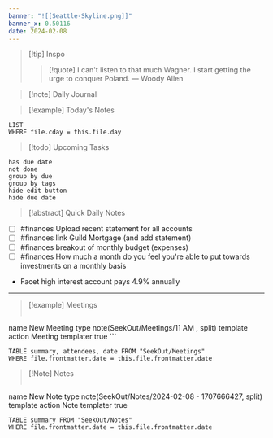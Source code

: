 ```yaml
---
banner: "![[Seattle-Skyline.png]]"
banner_x: 0.50116
date: 2024-02-08
---
```


> [!tip] Inspo
>> [!quote] I can't listen to that much Wagner. I start getting the urge to conquer Poland.
> — Woody Allen

>[!note] Daily Journal



> [!example] Today's Notes
```dataview
LIST
WHERE file.cday = this.file.day
```

> [!todo] Upcoming Tasks

```tasks
has due date
not done
group by due
group by tags
hide edit button
hide due date
```

> [!abstract] Quick Daily Notes


- [ ] #finances Upload recent statement for all accounts
- [ ] #finances link Guild Mortgage (and add statement)
- [ ] #finances breakout of monthly budget (expenses)
- [ ] #finances How much a month do you feel you're able to put towards investments on a monthly basis
-  Facet high interest account pays 4.9% annually

---

> [!example] Meetings
>  ```button
name New Meeting
type note(SeekOut/Meetings/11  AM , split) template
action Meeting
templater true ```

```dataview  
TABLE summary, attendees, date FROM "SeekOut/Meetings"  
WHERE file.frontmatter.date = this.file.frontmatter.date  
```

> [!Note]  Notes
> ```button
name New Note
type note(SeekOut/Notes/2024-02-08 - 1707666427, split) template
action Note
templater true
```dataview
TABLE summary FROM "SeekOut/Notes"  
WHERE file.frontmatter.date = this.file.frontmatter.date  
```

​